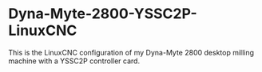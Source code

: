 # Dyna-Myte-2800-YSSC2P-LinuxCNC
This is the LinuxCNC configuration of my Dyna-Myte 2800 desktop milling machine with a YSSC2P controller card.
